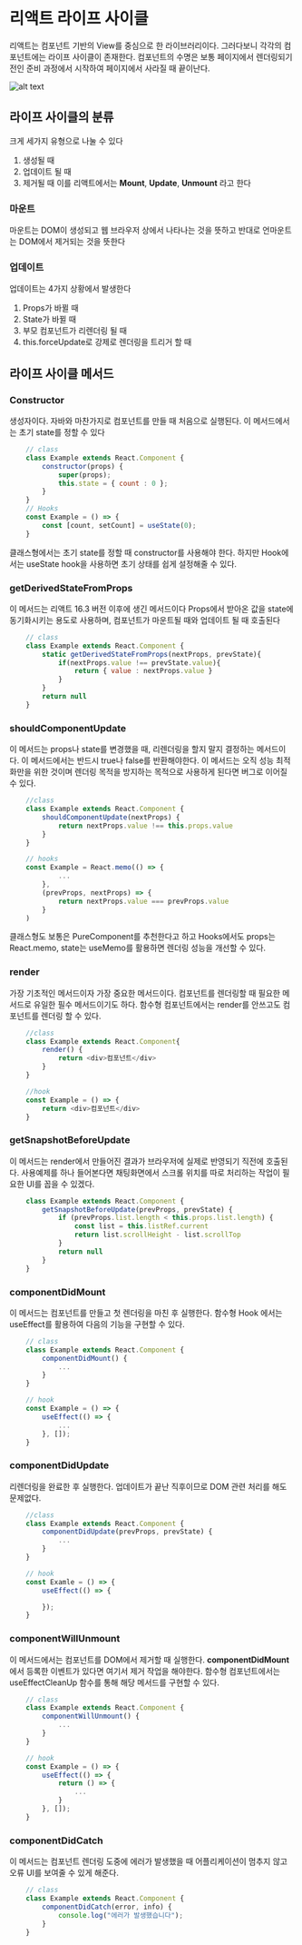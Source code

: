 #  리액트 라이프 사이클
리액트는 컴포넌트 기반의 View를 중심으로 한 라이브러리이다.
그러다보니 각각의 컴포넌트에는 라이프 사이클이 존재한다.
컴포넌트의 수명은 보통 페이지에서 렌더링되기 전인 준비 과정에서 시작하여 페이지에서 사라질 때 끝이난다.

![alt text](https://jistol.github.io/assets/img/frontend/react-lifecycle-methods/2.png)

## 라이프 사이클의 분류
크게 세가지 유형으로 나눌 수 있다
1. 생성될 때
2. 업데이트 될 때
3. 제거될 때
이를 리액트에서는 **Mount**, **Update**, **Unmount** 라고 한다
### 마운트
마운트는 DOM이 생성되고 웹 브라우저 상에서 나타나는 것을 뜻하고 반대로 언마운트는 DOM에서 제거되는 것을 뜻한다
### 업데이트
업데이트는 4가지 상황에서 발생한다
1. Props가 바뀔 때
2. State가 바뀔 때
3. 부모 컴포넌트가 리렌더링 될 때
4. this.forceUpdate로 강제로 렌더링을 트리거 할 때

## 라이프 사이클 메서드
### Constructor
생성자이다. 자바와 마찬가지로 컴포넌트를 만들 때 처음으로 실행된다. 
이 메서드에서는 초기 state를 정할 수 있다
```Javascript
    // class
    class Example extends React.Component {
        constructor(props) {
            super(props);
            this.state = { count : 0 }; 
        }
    }
    // Hooks
    const Example = () => {
        const [count, setCount] = useState(0);
    }
```
클래스형에서는 초기 state를 정할 때 constructor를 사용해야 한다.
하지만 Hook에서는 useState hook을 사용하면 초기 상태를 쉽게 설정해줄 수 있다.
### getDerivedStateFromProps
이 메서드는 리액트 16.3 버전 이후에 생긴 메서드이다
Props에서 받아온 값을 state에 동기화시키는 용도로 사용하며, 컴포넌트가 마운트될 때와 업데이트 될 때 호출된다
```javascript
    // class
    class Example extends React.Component {
        static getDerivedStateFromProps(nextProps, prevState){
            if(nextProps.value !== prevState.value){
                return { value : nextProps.value }
            }
        }
        return null
    }
```
### shouldComponentUpdate
이 메서드는 props나 state를 변경했을 때, 리렌더링을 할지 말지 결정하는 메서드이다. 이 메서드에서는 반드시 true나 false를 반환해야한다. 이 메서드는 오직 성능 최적화만을 위한 것이며 렌더링 목적을 방지하는 목적으로 사용하게 된다면 버그로 이어질 수 있다.
```javascript
    //class
    class Example extends React.Component {
        shouldComponentUpdate(nextProps) {
            return nextProps.value !== this.props.value
        }
    }

    // hooks
    const Example = React.memo(() => {
            ...
        },
        (prevProps, nextProps) => {
            return nextProps.value === prevProps.value
        }
    )
```
클래스형도 보통은 PureComponent를 추천한다고 하고 Hooks에서도 props는 React.memo, state는 useMemo를 활용하면 렌더링 성능을 개선할 수 있다.

### render
가장 기초적인 메서드이자 가장 중요한 메서드이다. 컴포넌트를 렌더링할 때 필요한 메서드로 유일한 필수 메서드이기도 하다. 함수형 컴포넌트에서는 render를 안쓰고도 컴포넌트를 렌더링 할 수 있다.
```javascript
    //class
    class Example extends React.Component{
        render() {
            return <div>컴포넌트</div>
        }
    }

    //hook
    const Example = () => {
        return <div>컴포넌트</div>
    }
```
### getSnapshotBeforeUpdate
이 메서드는 render에서 만들어진 결과가 브라우저에 실제로 반영되기 직전에 호출된다. 사용예제를 하나 들어본다면 채팅화면에서 스크롤 위치를 따로 처리하는 작업이 필요한 UI를 꼽을 수 있겠다.
```javascript
    class Example extends React.Component {
        getSnapshotBeforeUpdate(prevProps, prevState) {
            if (prevProps.list.length < this.props.list.length) {
                const list = this.listRef.current
                return list.scrollHeight - list.scrollTop
            }
            return null
        }
    }
```
### componentDidMount
이 메서드는 컴포넌트를 만들고 첫 렌더링을 마친 후 실행한다. 함수형 Hook 에서는 useEffect를 활용하여 다음의 기능을 구현할 수 있다.
```javascript
    // class
    class Example extends React.Component {
        componentDidMount() {
            ...
        }
    }

    // hook
    const Example = () => {
        useEffect(() => {
            ...
        }, []);
    }
```

### componentDidUpdate
리렌더링을 완료한 후 실행한다. 업데이트가 끝난 직후이므로 DOM 관련 처리를 해도 문제없다.
```javascript
    //class
    class Example extends React.Component {
        componentDidUpdate(prevProps, prevState) {
            ...
        }
    }

    // hook
    const Examle = () => {
        useEffect(() => {

        });
    }
```
### componentWillUnmount
이 메서드에서는 컴포넌트를 DOM에서 제거할 때 실행한다. **componentDidMount**에서 등록한 이벤트가 있다면 여기서 제거 작업을 해야한다. 함수형 컴포넌트에서는 useEffectCleanUp 함수를 통해 해당 메서드를 구현할 수 있다.
```javascript
    // class
    class Example extends React.Component {
        componentWillUnmount() {
            ...
        }
    }

    // hook
    const Example = () => {
        useEffect(() => {
            return () => {
                ...
            }
        }, []);
    }
```

### componentDidCatch
이 메서드는 컴포넌트 렌더링 도중에 에러가 발생했을 때 어플리케이션이 멈추지 않고 오류 UI를 보여줄 수 있게 해준다.
```javascript
    // class
    class Example extends React.Component {
        componentDidCatch(error, info) {
            console.log("에러가 발생했습니다");
        }
    }
```